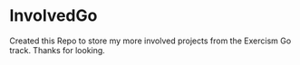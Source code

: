 # InvolvedGo

Created this Repo to store my more involved projects from the Exercism Go track. Thanks for looking.
